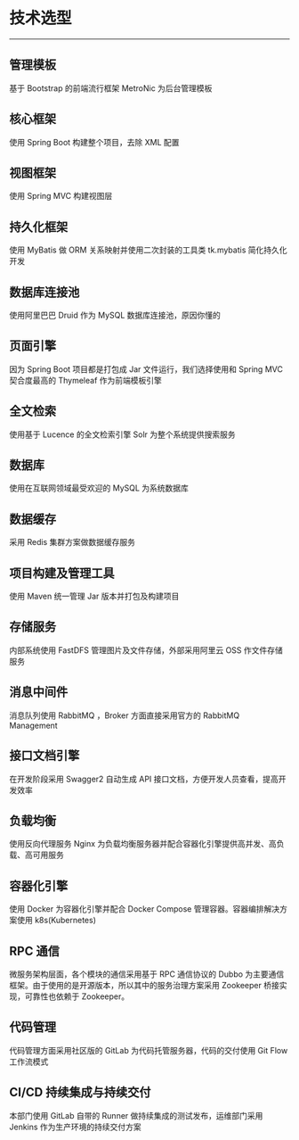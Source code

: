 # 技术选型

---

## 管理模板

基于 Bootstrap 的前端流行框架 MetroNic 为后台管理模板

## 核心框架

使用 Spring Boot 构建整个项目，去除 XML 配置

## 视图框架

使用 Spring MVC 构建视图层

## 持久化框架

使用 MyBatis 做 ORM 关系映射并使用二次封装的工具类 tk.mybatis 简化持久化开发

## 数据库连接池

使用阿里巴巴 Druid 作为 MySQL 数据库连接池，原因你懂的

## 页面引擎

因为 Spring Boot 项目都是打包成 Jar 文件运行，我们选择使用和 Spring MVC 契合度最高的 Thymeleaf 作为前端模板引擎

## 全文检索

使用基于 Lucence 的全文检索引擎 Solr 为整个系统提供搜索服务

## 数据库

使用在互联网领域最受欢迎的 MySQL 为系统数据库

## 数据缓存

采用 Redis 集群方案做数据缓存服务

## 项目构建及管理工具

使用 Maven 统一管理 Jar 版本并打包及构建项目

## 存储服务

内部系统使用 FastDFS 管理图片及文件存储，外部采用阿里云 OSS 作文件存储服务

## 消息中间件

消息队列使用 RabbitMQ ，Broker 方面直接采用官方的 RabbitMQ Management

## 接口文档引擎

在开发阶段采用 Swagger2 自动生成 API 接口文档，方便开发人员查看，提高开发效率

## 负载均衡

使用反向代理服务 Nginx 为负载均衡服务器并配合容器化引擎提供高并发、高负载、高可用服务

## 容器化引擎

使用 Docker 为容器化引擎并配合 Docker Compose 管理容器。容器编排解决方案使用 k8s(Kubernetes)

## RPC 通信

微服务架构层面，各个模块的通信采用基于 RPC 通信协议的 Dubbo 为主要通信框架。由于使用的是开源版本，所以其中的服务治理方案采用 Zookeeper 桥接实现，可靠性也依赖于 Zookeeper。

## 代码管理

代码管理方面采用社区版的 GitLab 为代码托管服务器，代码的交付使用 Git Flow 工作流模式

## CI/CD 持续集成与持续交付

本部门使用 GitLab 自带的 Runner 做持续集成的测试发布，运维部门采用 Jenkins 作为生产环境的持续交付方案